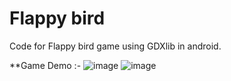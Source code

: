 # Flappy bird

Code for Flappy bird game using GDXlib in android.

**Game Demo :-
![image](https://user-images.githubusercontent.com/42302678/107854420-a5e35200-6e41-11eb-9e80-fa30ee05e4a6.png)
![image](https://user-images.githubusercontent.com/42302678/107854789-58b4af80-6e44-11eb-88f1-eb54ec88ab38.png)










